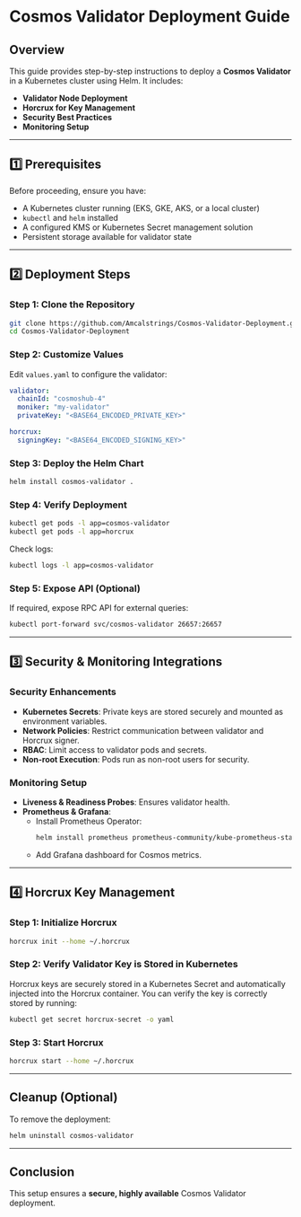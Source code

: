 # Cosmos Validator Deployment Guide

## Overview
This guide provides step-by-step instructions to deploy a **Cosmos Validator** in a Kubernetes cluster using Helm. It includes:
- **Validator Node Deployment**
- **Horcrux for Key Management**
- **Security Best Practices**
- **Monitoring Setup**

---

## 1️⃣ Prerequisites
Before proceeding, ensure you have:
- A Kubernetes cluster running (EKS, GKE, AKS, or a local cluster)
- `kubectl` and `helm` installed
- A configured KMS or Kubernetes Secret management solution
- Persistent storage available for validator state

---

## 2️⃣ Deployment Steps

### Step 1: Clone the Repository
```bash
git clone https://github.com/Amcalstrings/Cosmos-Validator-Deployment.git
cd Cosmos-Validator-Deployment
```

### Step 2: Customize Values
Edit `values.yaml` to configure the validator:
```yaml
validator:
  chainId: "cosmoshub-4"
  moniker: "my-validator"
  privateKey: "<BASE64_ENCODED_PRIVATE_KEY>"

horcrux:
  signingKey: "<BASE64_ENCODED_SIGNING_KEY>"
```

### Step 3: Deploy the Helm Chart
```bash
helm install cosmos-validator .
```

### Step 4: Verify Deployment
```bash
kubectl get pods -l app=cosmos-validator
kubectl get pods -l app=horcrux
```
Check logs:
```bash
kubectl logs -l app=cosmos-validator
```

### Step 5: Expose API (Optional)
If required, expose RPC API for external queries:
```bash
kubectl port-forward svc/cosmos-validator 26657:26657
```

---

## 3️⃣ Security & Monitoring Integrations

### Security Enhancements
- **Kubernetes Secrets**: Private keys are stored securely and mounted as environment variables.
- **Network Policies**: Restrict communication between validator and Horcrux signer.
- **RBAC**: Limit access to validator pods and secrets.
- **Non-root Execution**: Pods run as non-root users for security.

### Monitoring Setup
- **Liveness & Readiness Probes**: Ensures validator health.
- **Prometheus & Grafana**:
  - Install Prometheus Operator:
    ```bash
    helm install prometheus prometheus-community/kube-prometheus-stack
    ```
  - Add Grafana dashboard for Cosmos metrics.

---

## 4️⃣ Horcrux Key Management
### Step 1: Initialize Horcrux
```bash
horcrux init --home ~/.horcrux
```
### Step 2: Verify Validator Key is Stored in Kubernetes
Horcrux keys are securely stored in a Kubernetes Secret and automatically injected into the Horcrux container. You can verify the key is correctly stored by running:
```bash
kubectl get secret horcrux-secret -o yaml
```
### Step 3: Start Horcrux
```bash
horcrux start --home ~/.horcrux
```

---

## Cleanup (Optional)
To remove the deployment:
```bash
helm uninstall cosmos-validator
```

---

## Conclusion
This setup ensures a **secure, highly available** Cosmos Validator deployment. 

